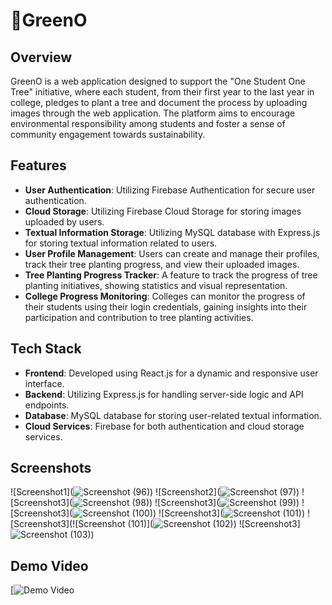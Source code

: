 # 🍃GreenO

## Overview
GreenO is a web application designed to support the "One Student One Tree" initiative, where each student, from their first year to the last year in college, pledges to plant a tree and document the process by uploading images through the web application. The platform aims to encourage environmental responsibility among students and foster a sense of community engagement towards sustainability.

## Features
- **User Authentication**: Utilizing Firebase Authentication for secure user authentication.
- **Cloud Storage**: Utilizing Firebase Cloud Storage for storing images uploaded by users.
- **Textual Information Storage**: Utilizing MySQL database with Express.js for storing textual information related to users.
- **User Profile Management**: Users can create and manage their profiles, track their tree planting progress, and view their uploaded images.
- **Tree Planting Progress Tracker**: A feature to track the progress of tree planting initiatives, showing statistics and visual representation.
- **College Progress Monitoring**: Colleges can monitor the progress of their students using their login credentials, gaining insights into their participation and contribution to tree planting activities.

## Tech Stack
- **Frontend**: Developed using React.js for a dynamic and responsive user interface.
- **Backend**: Utilizing Express.js for handling server-side logic and API endpoints.
- **Database**: MySQL database for storing user-related textual information.
- **Cloud Services**: Firebase for both authentication and cloud storage services.

## Screenshots
![Screenshot1](![Screenshot (96)](https://github.com/harish02-04/GreenO/assets/121707427/a9ed6cb5-5536-4852-82ab-afd677b53f32))
![Screenshot2](![Screenshot (97)](https://github.com/harish02-04/GreenO/assets/121707427/a8f4d91a-cfdf-410c-8476-0f46f0e99b06))
![Screenshot3](![Screenshot (98)](https://github.com/harish02-04/GreenO/assets/121707427/a099d81f-65f0-449a-a601-b74f94416ff3))
![Screenshot3](![Screenshot (99)](https://github.com/harish02-04/GreenO/assets/121707427/73bf059f-acf5-475c-b70f-5cd92b96452f))
![Screenshot3](![Screenshot (100)](https://github.com/harish02-04/GreenO/assets/121707427/6c7e1ffb-0940-4230-a5e7-59d1f9b856bf))
![Screenshot3](![Screenshot (101)](https://github.com/harish02-04/GreenO/assets/121707427/632dedf2-c220-4d51-a3fa-4d351a64da80))
![Screenshot3](![Screenshot (101)](![Screenshot (102)](https://github.com/harish02-04/GreenO/assets/121707427/112d81ca-b6e3-4c79-b792-777403fccc5c))
![Screenshot3]![Screenshot (103)](https://github.com/harish02-04/GreenO/assets/121707427/52dd4699-8478-4fce-8bbd-ab6219cfb6bb))



## Demo Video
[![Demo Video]()
